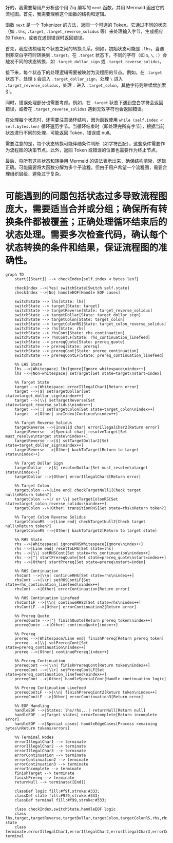 好的，我需要帮用户分析这个用 Zig 编写的 `next` 函数，并用 Mermaid 画出它的流程图。首先，我需要理解这个函数的结构和逻辑。

函数 `next` 是一个 Tokenizer 的方法，返回一个可选的 Token。它通过不同的状态（如 `.lhs`, `.target`, `.target_reverse_solidus` 等）来处理输入字节，生成相应的 Token，或者在遇到错误时返回错误。

首先，我应该梳理每个状态之间的转换关系。例如，初始状态可能是 `.lhs`，当遇到非空白字符时转换到 `.target`。在 `.target` 状态下，不同的字符（如 `$`, `\`, `:`）会触发不同的状态转换，如 `.target_dollar_sign` 或 `.target_reverse_solidus`。

接下来，每个状态下的处理逻辑需要被映射为流程图的节点。例如，在 `.target` 状态下，处理 `$` 会进入 `.target_dollar_sign`，处理 `\` 进入 `.target_reverse_solidus`，处理 `:` 进入 `.target_colon`，其他字符则继续增加索引。

同时，错误处理部分也需要考虑。例如，在 `.target` 状态下遇到空白字符会返回错误，或者在 `.target_reverse_solidus` 遇到无效字符也会返回错误。

在处理每个状态时，还需要注意循环结构，因为函数使用 `while (self.index < self.bytes.len)` 循环遍历字节。当循环结束时（即处理完所有字节），根据当前状态进行不同的处理，可能返回 Token、错误或 null。

需要注意的是，每个状态转换可能伴随条件判断（如字符匹配），这些条件需要作为流程图的决策节点。此外，返回 Token 或错误的位置也需要作为终止节点。

最后，将所有这些状态和转换用 Mermaid 的语法表示出来，确保结构清晰，逻辑正确。可能需要将大函数分解为多个子流程，但由于用户希望一个流程图，需要合理组织层级，避免过于复杂。

可能遇到的问题包括状态过多导致流程图庞大，需要适当合并或分组；确保所有转换条件都被覆盖；正确处理循环结束后的状态处理。需要多次检查代码，确认每个状态转换的条件和结果，保证流程图的准确性。
================================================
```mermaid
graph TD
    start([Start]) --> checkIndex{self.index < bytes.len?}
    
    checkIndex -->|Yes| switchState[Switch self.state]
    checkIndex -->|No| handleEOF[Handle EOF cases]
    
    switchState --> lhs[State: lhs]
    switchState --> target[State: target]
    switchState --> targetReverse[State: target_reverse_solidus]
    switchState --> targetDollar[State: target_dollar_sign]
    switchState --> targetColon[State: target_colon]
    switchState --> targetColonRS[State: target_colon_reverse_solidus]
    switchState --> rhs[State: rhs]
    switchState --> rhsCont[State: rhs_continuation]
    switchState --> rhsContLF[State: rhs_continuation_linefeed]
    switchState --> prereqQuote[State: prereq_quote]
    switchState --> prereq[State: prereq]
    switchState --> prereqCont[State: prereq_continuation]
    switchState --> prereqContLF[State: prereq_continuation_linefeed]
    
    %% LHS State
    lhs -->|Whitespace| lhsIgnore[Ignore whitespace\nindex++]
    lhs -->|Non-whitespace| setTarget[Set state=target\nstart=index]
    
    %% Target State
    target -->|Whitespace| errorIllegalChar1[Return error]
    target -->|$| setTargetDollar[Set state=target_dollar_sign\nindex++]
    target -->|\\| setTargetReverse[Set state=target_reverse_solidus\nindex++]
    target -->|:| setTargetColon[Set state=target_colon\nindex++]
    target -->|Other| incIndex[Continue\nindex++]
    
    %% Target Reverse Solidus
    targetReverse -->|Invalid char| errorIllegalChar2[Return error]
    targetReverse -->|Special char| resolveTarget[Set must_resolve\ntarget state\nindex++]
    targetReverse -->|$| setTargetDollar2[Set state=target_dollar_sign\nindex++]
    targetReverse -->|Other| backToTarget[Return to target state\nindex++]
    
    %% Target Dollar Sign
    targetDollar -->|$| resolveDollar[Set must_resolve\ntarget state\nindex++]
    targetDollar -->|Other| errorIllegalChar3[Return error]
    
    %% Target Colon
    targetColon -->|Line end| checkTargetNull1[Check target null\nReturn token?]
    targetColon -->|/ or \\| setTargetColonRS[Set state=target_colon_reverse_solidus\nindex++]
    targetColon -->|Other| transitionRHS[Set state=rhs\nReturn token?]
    
    %% Target Colon Reverse Solidus
    targetColonRS -->|Line end| checkTargetNull2[Check target null\nReturn token?]
    targetColonRS -->|Other| backToTarget2[Return to target state]
    
    %% RHS State
    rhs -->|Whitespace| ignoreRHSWhitespace[Ignore\nindex++]
    rhs -->|Line end| resetToLHS[Set state=lhs]
    rhs -->|\\| setRHSCont[Set state=rhs_continuation\nindex++]
    rhs -->|"| startPrereqQuote[Set state=prereq_quote\nstart=index++]
    rhs -->|Other| startPrereq[Set state=prereq\nstart=index]
    
    %% RHS Continuation
    rhsCont -->|\\n| continueRHS[Set state=rhs\nindex++]
    rhsCont -->|\\r| setRHSContLF[Set state=rhs_continuation_linefeed\nindex++]
    rhsCont -->|Other| errorContinuation[Return error]
    
    %% RHS Continuation Linefeed
    rhsContLF -->|\\n| continueRHS2[Set state=rhs\nindex++]
    rhsContLF -->|Other| errorContinuation2[Return error]
    
    %% Prereq Quote
    prereqQuote -->|"| finishQuote[Return prereq token\nindex++]
    prereqQuote -->|Other| continueQuote[index++]
    
    %% Prereq
    prereq -->|Whitespace/Line end| finishPrereq[Return prereq token]
    prereq -->|\\| setPrereqCont[Set state=prereq_continuation\nindex++]
    prereq -->|Other| continuePrereq[index++]
    
    %% Prereq Continuation
    prereqCont -->|\\n| finishPrereqCont[Return token\nindex++]
    prereqCont -->|\\r| setPrereqContLF[Set state=prereq_continuation_linefeed\nindex++]
    prereqCont -->|Other| handleSpecialCont[Handle continuation logic]
    
    %% Prereq Continuation Linefeed
    prereqContLF -->|\\n| finishPrereqCont2[Return token\nindex++]
    prereqContLF -->|Other| errorContinuation3[Return error]
    
    %% EOF Handling
    handleEOF -->|States: lhs/rhs...| returnNull[Return null]
    handleEOF -->|Target states| errorIncomplete[Return incomplete error]
    handleEOF -->|Special cases| handleEdgeCases[Process remaining bytes\nReturn tokens/errors]
    
    %% Terminal Nodes
    errorIllegalChar1 --> terminate
    errorIllegalChar2 --> terminate
    errorIllegalChar3 --> terminate
    errorContinuation --> terminate
    errorContinuation2 --> terminate
    errorContinuation3 --> terminate
    errorIncomplete --> terminate
    finishTarget --> terminate
    finishPrereq --> terminate
    returnNull --> terminate([End])
    
    classDef logic fill:#f9f,stroke:#333;
    classDef state fill:#9f9,stroke:#333;
    classDef terminal fill:#f99,stroke:#333;
    
    class checkIndex,switchState,handleEOF logic
    class lhs,target,targetReverse,targetDollar,targetColon,targetColonRS,rhs,rhsCont,rhsContLF,prereqQuote,prereq,prereqCont,prereqContLF state
    class terminate,errorIllegalChar1,errorIllegalChar2,errorIllegalChar3,errorContinuation,errorContinuation2,errorContinuation3,errorIncomplete,finishTarget,finishPrereq,returnNull terminal
```